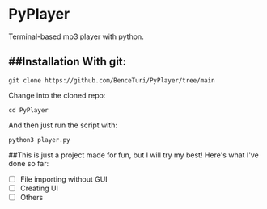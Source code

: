 # PyPlayer
Terminal-based mp3 player with python.

##Installation
With git:
---
`git clone https://github.com/BenceTuri/PyPlayer/tree/main`

Change into the cloned repo:

`cd PyPlayer`

And then just run the script with:

`python3 player.py`

##This is just a project made for fun, but I will try my best! Here's what I've done so far:
- [ ] File importing without GUI
- [ ] Creating UI
- [ ] Others
